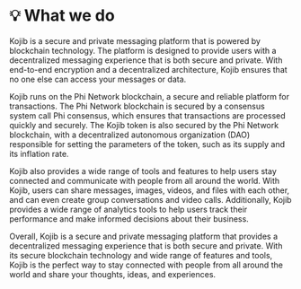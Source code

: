 # 💡 What we do

Kojib is a secure and private messaging platform that is powered by blockchain technology. The platform is designed to provide users with a decentralized messaging experience that is both secure and private. With end-to-end encryption and a decentralized architecture, Kojib ensures that no one else can access your messages or data.

Kojib runs on the Phi Network blockchain, a secure and reliable platform for transactions. The Phi Network blockchain is secured by a consensus system call Phi consensus, which ensures that transactions are processed quickly and securely. The Kojib token is also secured by the Phi Network blockchain, with a decentralized autonomous organization (DAO) responsible for setting the parameters of the token, such as its supply and its inflation rate.

Kojib also provides a wide range of tools and features to help users stay connected and communicate with people from all around the world. With Kojib, users can share messages, images, videos, and files with each other, and can even create group conversations and video calls. Additionally, Kojib provides a wide range of analytics tools to help users track their performance and make informed decisions about their business.

Overall, Kojib is a secure and private messaging platform that provides a decentralized messaging experience that is both secure and private. With its secure blockchain technology and wide range of features and tools, Kojib is the perfect way to stay connected with people from all around the world and share your thoughts, ideas, and experiences.

